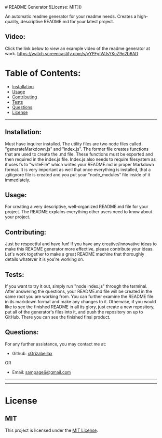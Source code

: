 <p align:"center">
# README Generator ![License: MIT](<https://img.shields.io/badge/License-MIT-yellow.svg>)
</p>
  An automatic readme generator for your readme needs. Creates a high-quality, descriptive README.md for your latest project.

  ## Video:
  Click the link below to view an example video of the readme generator at work.
  https://watch.screencastify.com/v/yYPFgIWJsYKcZ9n2b8AD

  # Table of Contents:
  * [Installation](#installation)
  * [Usage](#usage)
  * [Contributing](#contributing)
  * [Tests](#tests)
  * [Questions](#questions)
  * [License](#license)

---

  ## Installation:
  Must have inquirer installed. The utility files are two node files called "generateMarkdown.js" and "index.js". The former file creates functions that are used to create the .md file. These functions must be exported and then required in the index.js file. Index.js also needs to require filesystem as it uses fs to "writeFile" which writes your README.md in proper Markdown format. It is very important as well that once everything is installed, that a .gitignore file is created and you put your "node_modules" file inside of it immediately.

  ## Usage:
  For creating a very descriptive, well-organized README.md file for your project. The README explains everything other users need to know about your project.

  ## Contributing:
  Just be respectful and have fun! If you have any creative/innovative ideas to make this README generator more effective, please contribute your ideas. Let's work together to make a great README machine that thoroughly details whatever it is you're working on.

  ## Tests:
  If you want to try it out, simply run "node index.js" through the terminal. After answering the questions, your README.md file will be created in the same root you are working from. You can further examine the README file in its markdown format and make any changes to it. Otherwise, if you would like to see the finished README in all its glory, just create a new repository, put all of the generator's files into it, and push the repository on up to GitHub. There you can see the finished final product.

  ## Questions:
  For any further assistance, you may contact me at:

  * Github: [xGrizabellax](<https://github.com/xGrizabellax>)

  OR

  * Email: sampage6@gmail.com

  ---
  ___

# License
  ## MIT
  This project is licensed under the [MIT License](https://opensource.org/licenses/MIT).










